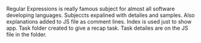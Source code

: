 Regular Expressions is really famous subject for almost all software developing languages.
Subjeccts expalined with detailes and samples. Also explanations added to JS file as comment lines.
Index is used just to show app.
Task folder created to give a recap task. Task detailes are on the JS file in the folder.
